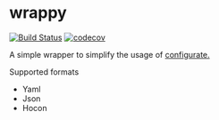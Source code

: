 # wrappy
[![Build Status](https://travis-ci.org/ClubObsidian/wrappy.svg?branch=master)](https://travis-ci.org/ClubObsidian/wrappy)
[![codecov](https://codecov.io/gh/ClubObsidian/wrappy/branch/master/graph/badge.svg)](https://codecov.io/gh/ClubObsidian/wrappy)

A simple wrapper to simplify the usage of [configurate.](https://github.com/SpongePowered/configurate)

Supported formats
* Yaml
* Json
* Hocon
